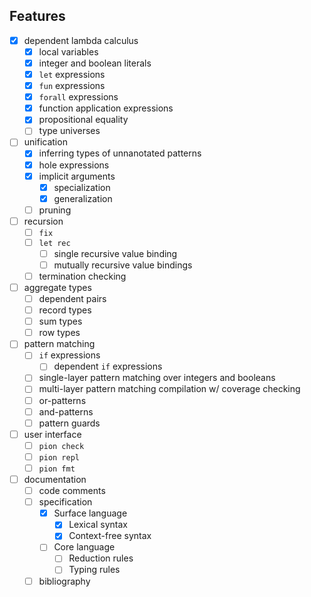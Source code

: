 ## Features
* [x] dependent lambda calculus
    * [x] local variables
    * [x] integer and boolean literals
    * [x] `let` expressions
    * [x] `fun` expressions
    * [x] `forall` expressions
    * [x] function application expressions
    * [x] propositional equality
    * [ ] type universes

* [ ] unification
    * [x] inferring types of unnanotated patterns
    * [x] hole expressions
    * [x] implicit arguments
      * [x] specialization
      * [x] generalization
    * [ ] pruning

* [ ] recursion
    * [ ] `fix`
    * [ ] `let rec`
        * [ ] single recursive value binding
        * [ ] mutually recursive value bindings
    * [ ] termination checking

* [ ] aggregate types
    * [ ] dependent pairs
    * [ ] record types
    * [ ] sum types
    * [ ] row types

* [ ] pattern matching
    * [ ] `if` expressions
        * [ ] dependent `if` expressions
    * [ ] single-layer pattern matching over integers and booleans
    * [ ] multi-layer pattern matching compilation w/ coverage checking
    * [ ] or-patterns
    * [ ] and-patterns
    * [ ] pattern guards

* [ ] user interface
    * [ ] `pion check`
    * [ ] `pion repl`
    * [ ] `pion fmt`

* [ ] documentation
    * [ ] code comments
    * [ ] specification
        * [x] Surface language
            * [x] Lexical syntax
            * [x] Context-free syntax
        * [ ] Core language
            * [ ] Reduction rules
            * [ ] Typing rules
    * [ ] bibliography
